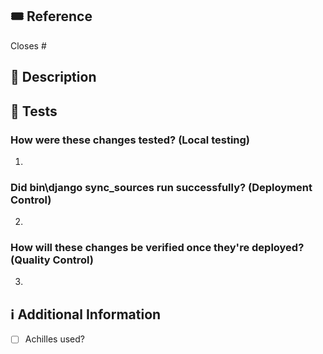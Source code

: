 ## :tickets: Reference
<!-- If this PR closes a github issue, please mention the issue number below.
If not, please link the respective JIRA/Trello ticket associated.
-->
Closes #<!-- Issue # here -->

## 📑 Description
<!-- Add a thorough description of the PR -->


## :microscope: Tests
<!-- Answer the following 2 questions: -->
### How were these changes tested? (Local testing)
1.
### Did bin\django sync_sources run successfully? (Deployment Control)
2.
### How will these changes be verified once they're deployed? (Quality Control)
3.

## ℹ Additional Information
<!-- Any additional information like screenshots (if applicable, like UI changes), breaking changes, dependencies added, comparisons between new and old behavior, etc. -->
- [ ] Achilles used?
